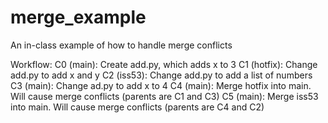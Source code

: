 # merge_example
An in-class example of how to handle merge conflicts

Workflow:
C0 (main): Create add.py, which adds x to 3
C1 (hotfix): Change add.py to add x and y
C2 (iss53): Change add.py to add a list of numbers
C3 (main): Change ad.py to add x to 4
C4 (main): Merge hotfix into main. Will cause merge conflicts (parents are C1 and C3)
C5 (main): Merge iss53 into main. Will cause merge conflicts (parents are C4 and C2)

